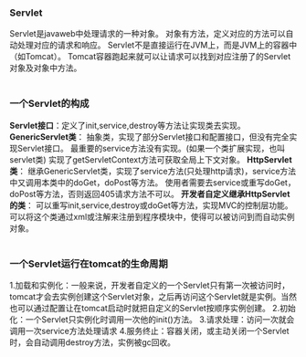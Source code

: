 ### **Servlet**
Servlet是javaweb中处理请求的一种对象。
对象有方法，定义对应的方法可以自动处理对应的请求和响应。
Servlet不是直接运行在JVM上，而是JVM上的容器中（如Tomcat）。
Tomcat容器跑起来就可以让请求可以找到对应注册了的Servlet对象及对象中方法。
<br>
<br>
### **一个Servlet的构成**
**Servlet接口**：定义了init,service,destroy等方法让实现类去实现。
**GenericServlet类**：
抽象类，实现了部分Servlet接口和配置接口，但没有完全实现Servlet接口。
最重要的service方法没有实现。(如果一个类扩展实现，也叫servlet类)
实现了getServletContext方法可获取全局上下文对象。
**HttpServlet类**：
继承GenericServlet类，实现了service方法(只处理http请求)，service方法中又调用本类中的doGet，doPost等方法。
使用者需要去service或重写doGet，doPost等方法，否则返回405请求方法不可以。
**开发者自定义继承HttpServlet的类**：
可以重写init,service,destroy或doGet等方法，实现MVC的控制层功能。
可以将这个类通过xml或注解来注册到程序模块中，使得可以被访问到而自动实例对象。
<br>
<br>
### **一个Servlet运行在tomcat的生命周期**
1.加载和实例化：一般来说，开发者自定义的一个Servlet只有第一次被访问时，tomcat才会去实例创建这个Servlet对象，之后再访问这个Servlet就是实例。当然也可以通过配置让在tomcat启动时就把自定义的Servlet按顺序实例创建。
2.初始化：一个Servlet只实例化时调用一次他的init()方法。
3.请求处理：访问一次就会调用一次service方法处理请求
4.服务终止：容器关闭，或主动关闭一个Servlet时，会自动调用destroy方法，实例被gc回收。

